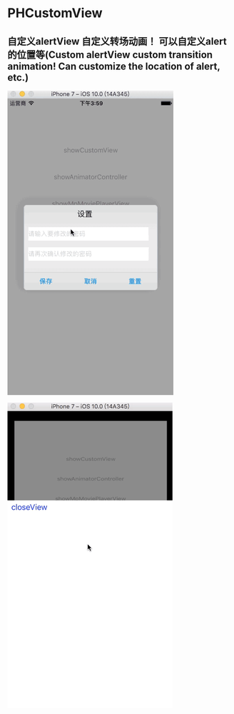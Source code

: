 # PHCustomView
自定义alertView 自定义转场动画！ 可以自定义alert的位置等(Custom alertView custom transition animation! Can customize the location of alert, etc.)
-------
![image](https://github.com/LPH5885888/PHCustomView/blob/master/PHCustomView/gif/PHCustomView.gif)

![image](https://github.com/LPH5885888/PHCustomView/blob/master/PHCustomView/gif/popupView.gif)
